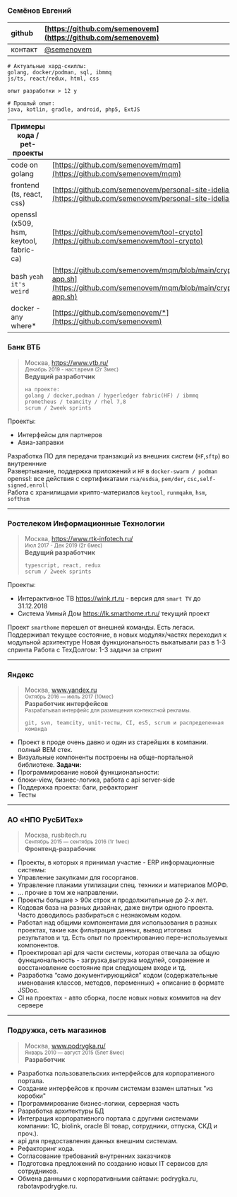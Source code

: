
### Семёнов Евгений

| github    | [https://github.com/semenovem](https://github.com/semenovem) |
|:----------|:-------------------------------------------------------------|
| контакт   | [@semenovem](https://t.me/semenovem)                         |

```
# Актуальные хард-скиллы:
golang, docker/podman, sql, ibmmq
js/ts, react/redux, html, css

опыт разработки > 12 y  

# Прошлый опыт:
java, kotlin, gradle, android, php5, ExtJS
```


| Примеры кода / pet-проекты               |                                                                                                                                    |
|------------------------------------------|:-----------------------------------------------------------------------------------------------------------------------------------|
| code on golang                           | [https://github.com/semenovem/mqm](https://github.com/semenovem/mqm)                                                               |
| frontend (ts, react, css)                | [https://github.com/semenovem/personal-site-idelia-on-react](https://github.com/semenovem/personal-site-idelia-on-react)           |
| openssl (x509, hsm, keytool, fabric-ca)  | [https://github.com/semenovem/tool-crypto](https://github.com/semenovem/tool-crypto)                                               |           
| bash `yeah it's weird`                   | [https://github.com/semenovem/mqm/blob/main/crypto/crypto-app.sh](https://github.com/semenovem/mqm/blob/main/crypto/crypto-app.sh) |
| docker - any where*                      | [https://github.com/semenovem/*](https://github.com/semenovem)                                                                     |



### Банк ВТБ 
> Москва, https://www.vtb.ru/  
> <sub>Декабрь 2019 - наст.время (2г 3мес)</sub>  
> **Ведущий разработчик**  
> ```
> на проекте:
> golang / docker,podman / hyperledger fabric(HF) / ibmmq
> prometheus / teamcity / rhel 7,8
> scrum / 2week sprints
> ```

Проекты:  
- Интерфейсы для партнеров
- Авиа-заправки
  
Разработка ПО для передачи транзакций из внешних систем (`HF`,`sftp`) во внутреннние  
Развертывание, поддержка приложений и `HF` в `docker-swarm / podman`  
openssl: все действия с сертификатами `rsa/esdsa`, `pem/der`, `csc,self-signed,enroll`  
Работа с хранилищами крипто-материалов `keytool`, `runmqakm`, `hsm`, `softhsm`  


<hr />

### Ростелеком Информационные Технологии   
> Москва, https://www.rtk-infotech.ru/    
> <sub>Июл 2017 - Дек 2019  (2г 6мес)</sub>  
> **Ведущий разработчик**  
> ```
> typescript, react, redux
> scrum / 2week sprints
> ```


Проекты:  
- Интерактивное ТВ https://wink.rt.ru - версия для `smart TV` до 31.12.2018
- Система Умный Дом https://lk.smarthome.rt.ru/ текущий проект

Проект `smarthome` перешел от внешней команды. Есть легаси.  
Поддерживал текущее состояние, в новых модулях/частях переходил к модульной архитектуре 
Новая функциональность выкатывали раз в 1-3 спринта
Работа с ТехДолгом: 1-3 задачи за спринт


<hr />

### Яндекс  
> Москва, www.yandex.ru   
> <sub>Октябрь 2016 — июль 2017 (10мес)</sub>  
> **Разработчик интерфейсов**  
> <sub>Разрабатывал интерфейс для размещения контекстной рекламы.</sub>  
> ```
> git, svn, teamcity, unit-тесты, CI, es5, scrum и распределенная команда
> ```

- Проект в проде очень давно и один из старейших в компании.
полный ВЕМ стек.
- Визуальные компоненты построены на обще-портальной библиотеке.
**Задачи:**
- Программирование новой функциональности:
- блоки-view, бизнес-логика, работа с api server-side
- Поддержка проекта: баги, рефакторинг
- Тесты


<hr />

### АО «НПО РусБИТех»  
> Москва, rusbitech.ru  
> <sub>Сентябрь 2015 — сентябрь 2016  (1г 1мес)</sub>  
> **Фронтенд-разрабочик**  

- Проекты, в которых я принимал участие - ERP информационные системы:
- Управление закупками для госорганов.
- Управление планами утилизации спец. техники и материалов МОРФ.
- … прочие в том же направлении.
- Проекты большие > 90к строк и продолжительные до 2-х лет.
- Кодовая база на разных дизайнах, даже внутри одного проекта. Часто доводилось разбираться с незнакомым кодом.
- Работал над общими компонентами для использования в разных проектах, такие как фильтрация данных, вывод итоговых результатов и тд. Есть опыт по проектированию пере-используемых компонентов.
- Проектировал api для части системы, которая отвечала за общую функциональность - загрузка,выгрузка модулей, сохранение и восстановление состояние при следующем входе и тд.
- Разработка “само документирующийся” кодом (содержательные именования классов, методов, переменных) + описание в формате JSDoc.
- CI на проектах - авто сборка, после новых новых коммитов на dev сервере


<hr />

### Подружка, сеть магазинов   
> Москва, www.podrygka.ru/   
> <sub>Январь 2010 — август 2015  (5лет 8мес)</sub>   
> **Разработчик**

- Разработка пользовательских интерфейсов для корпоративного портала.
- Создание интерфейсов к прочим системам взамен штатных "из коробки"
- Программирование бизнес-логики, серверная часть
- Разработка архитектуры БД
- Интеграция корпоративного портала с другими системами компании: 1С, biolink, oracle BI товар, сотрудники, отпуска, СКД и проч.).
- api для предоставления данных внешним системам.
- Рефакторинг кода.
- Согласование требований внутренних заказчиков
- Подготовка предложений по созданию новых IT сервисов для сотрудников.
- Обмена данными с корпоративными сайтами: podrygka.ru, rabotavpodrygke.ru.
